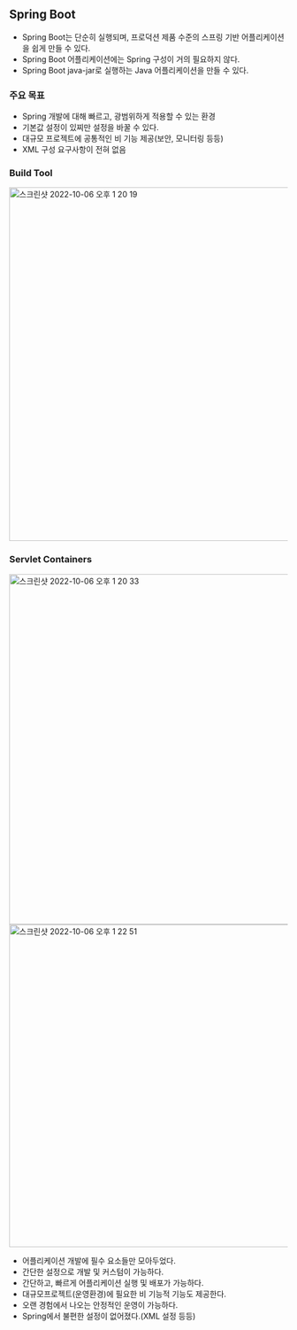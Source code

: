 ## Spring Boot
- Spring Boot는 단순히 실행되며, 프로덕션 제품 수준의 스프링 기반 어플리케이션을 쉽게 만들 수 있다.
- Spring Boot 어플리케이션에는 Spring 구성이 거의 필요하지 않다.
- Spring Boot java-jar로 실행하는 Java 어플리케이션을 만들 수 있다.

### 주요 목표
- Spring 개발에 대해 빠르고, 광범위하게 적용할 수 있는 환경
- 기본값 설정이 있찌만 설정을 바꿀 수 있다.
- 대규모 프로젝트에 공통적인 비 기능 제공(보안, 모니터링 등등)
- XML 구성 요구사항이 전혀 없음

### Build Tool
<img width="639" alt="스크린샷 2022-10-06 오후 1 20 19" src="https://user-images.githubusercontent.com/75515697/194213368-4c3f5856-8938-48ba-b034-e622fe2ff6bb.png">

### Servlet Containers
<img width="633" alt="스크린샷 2022-10-06 오후 1 20 33" src="https://user-images.githubusercontent.com/75515697/194213416-bc8d8303-90fe-4d86-8e4e-4587161934df.png">

<img width="583" alt="스크린샷 2022-10-06 오후 1 22 51" src="https://user-images.githubusercontent.com/75515697/194213478-d1dbc8b0-cb49-49f9-a774-6b6d103fd1fb.png">

- 어플리케이션 개발에 필수 요소들만 모아두었다.
- 간단한 설정으로 개발 및 커스텀이 가능하다.
- 간단하고, 빠르게 어플리케이션 실행 및 배포가 가능하다.
- 대규모프로젝트(운영환경)에 필요한 비 기능적 기능도 제공한다.
- 오랜 경험에서 나오는 안정적인 운영이 가능하다.
- Spring에서 불편한 설정이 없어졌다.(XML 설정 등등)

